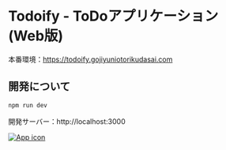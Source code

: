 # Todoify - ToDoアプリケーション (Web版)

本番環境：https://todoify.gojiyuniotorikudasai.com

## 開発について

```bash
npm run dev
```

開発サーバー：http://localhost:3000

[![App icon](https://github.com/thasegawakaihatsu/todoify/blob/develop/public/icons/maskable-app-icon-512x512.png)](todoify.gojiyuniotorikudasai.com)
